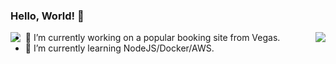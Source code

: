 ### Hello, World! 👋

<img align="left" src="https://github-readme-stats.vercel.app/api/?username=kaskaush&theme=dark&show_icons=true&count_private=true&hide=prs,issues,contribs" />
<img align="right" src="https://github-readme-stats.vercel.app/api/top-langs/?username=kaskaush&layout=compact&theme=dark"/>

- 🔭 I’m currently working on a popular booking site from Vegas.
- 🌱 I’m currently learning NodeJS/Docker/AWS.

